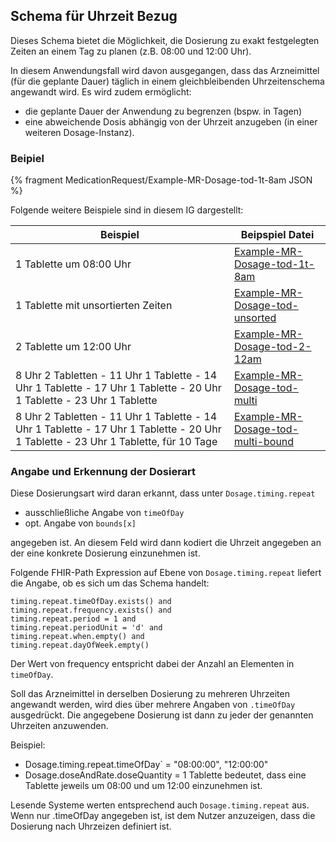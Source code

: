 ## Schema für Uhrzeit Bezug

Dieses Schema bietet die Möglichkeit, die Dosierung zu exakt festgelegten Zeiten an einem Tag zu planen (z.B. 08:00 und 12:00 Uhr).

In diesem Anwendungsfall wird davon ausgegangen, dass das Arzneimittel (für die geplante Dauer) täglich in einem gleichbleibenden Uhrzeitenschema angewandt wird. Es wird zudem ermöglicht:

- die geplante Dauer der Anwendung zu begrenzen (bspw. in Tagen)
- eine abweichende Dosis abhängig von der Uhrzeit anzugeben (in einer weiteren Dosage-Instanz).

### Beipiel

{% fragment MedicationRequest/Example-MR-Dosage-tod-1t-8am JSON %}

Folgende weitere Beispiele sind in diesem IG dargestellt:

| Beispiel    | Beipspiel Datei |
| -------- | ------- |
| 1 Tablette um 08:00 Uhr | [Example-MR-Dosage-tod-1t-8am](./MedicationRequest-Example-MR-Dosage-tod-1t-8am.html)    |
| 1 Tablette mit unsortierten Zeiten | [Example-MR-Dosage-tod-unsorted](./MedicationRequest-Example-MR-Dosage-tod-unsorted.html)    |
| 2 Tablette um 12:00 Uhr | [Example-MR-Dosage-tod-2-12am](./MedicationRequest-Example-MR-Dosage-tod-2-12am.html)     |
| 8 Uhr 2 Tabletten - 11 Uhr 1 Tablette - 14 Uhr 1 Tablette - 17 Uhr 1 Tablette - 20 Uhr 1 Tablette - 23 Uhr 1 Tablette    | [Example-MR-Dosage-tod-multi](./MedicationRequest-Example-MR-Dosage-tod-multi.html)    |
| 8 Uhr 2 Tabletten - 11 Uhr 1 Tablette - 14 Uhr 1 Tablette - 17 Uhr 1 Tablette - 20 Uhr 1 Tablette - 23 Uhr 1 Tablette, für 10 Tage    | [Example-MR-Dosage-tod-multi-bound](./MedicationRequest-Example-MR-Dosage-tod-multi-bound.html)    |

### Angabe und Erkennung der Dosierart

Diese Dosierungsart wird daran erkannt, dass unter `Dosage.timing.repeat`

- ausschließliche Angabe von `timeOfDay`
- opt. Angabe von `bounds[x]`

angegeben ist. An diesem Feld wird dann kodiert die Uhrzeit angegeben an der eine konkrete Dosierung einzunehmen ist.

Folgende FHIR-Path Expression auf Ebene von `Dosage.timing.repeat` liefert die Angabe, ob es sich um das Schema handelt: 

```
timing.repeat.timeOfDay.exists() and
timing.repeat.frequency.exists() and
timing.repeat.period = 1 and
timing.repeat.periodUnit = 'd' and
timing.repeat.when.empty() and
timing.repeat.dayOfWeek.empty()
```

Der Wert von frequency entspricht dabei der Anzahl an Elementen in `timeOfDay`.

Soll das Arzneimittel in derselben Dosierung zu mehreren Uhrzeiten angewandt werden, wird dies über mehrere Angaben von `.timeOfDay` ausgedrückt. Die angegebene Dosierung ist dann zu jeder der genannten Uhrzeiten anzuwenden.

Beispiel:
- Dosage.timing.repeat.timeOfDay` = "08:00:00", "12:00:00"
- Dosage.doseAndRate.doseQuantity = 1 Tablette
bedeutet, dass eine Tablette jeweils um 08:00 und um 12:00 einzunehmen ist.

Lesende Systeme werten entsprechend auch `Dosage.timing.repeat` aus. Wenn nur .timeOfDay angegeben ist, ist dem Nutzer anzuzeigen, dass die Dosierung nach Uhrzeizen definiert ist.

